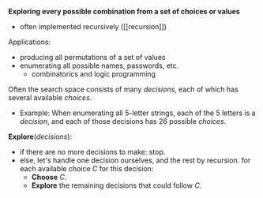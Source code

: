 **Exploring every possible combination from a set of choices or values**
- often implemented recursively ([[recursion]])

Applications:
- producing all permutations of a set of values
- enumerating all possible names, passwords, etc.
	- combinatorics and logic programming

Often the search space consists of many *decisions*, each of which has several available *choices*.
- Example: When enumerating all 5-letter strings, each of the 5 letters is a *decision*, and each of those decisions has 26 possible *choices*.

**Explore**(*decisions*):
- if there are no more decisions to make: stop.
- else, let's handle one decision ourselves, and the rest by recursion. for each available choice *C* for this decision:
	- **Choose** *C*.
	- **Explore** the remaining decisions that could follow *C*.